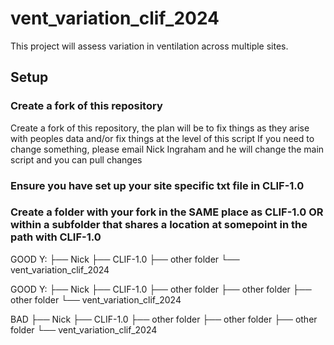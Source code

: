 # vent_variation_clif_2024

This project will assess variation in ventilation across multiple sites.

## Setup
### Create a fork of this repository
Create a fork of this repository, the plan will be to fix things as they arise with peoples data and/or fix things at the level of this script
If you need to change something, please email Nick Ingraham and he will change the main script and you can pull changes


### Ensure you have set up your site specific txt file in CLIF-1.0


### Create a folder with your fork in the SAME place as CLIF-1.0 OR within a subfolder that shares a location at somepoint in the path with CLIF-1.0

GOOD
Y:
├── Nick
    ├── CLIF-1.0
    ├── other folder
    └── vent_variation_clif_2024

GOOD
Y:
├── Nick
    ├── CLIF-1.0
    ├── other folder
    ├── other folder
        ├── other folder
            └── vent_variation_clif_2024

BAD
├── Nick
    ├── CLIF-1.0
    ├── other folder
    ├── other folder
├── other folder
    └── vent_variation_clif_2024
